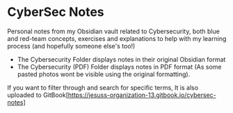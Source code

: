 # CyberSec Notes
Personal notes from my Obsidian vault related to Cybersecurity, both blue and red-team concepts, exercises and explanations to help with my learning process (and hopefully someone else's too!)

- The Cybersecurity Folder displays notes in their original Obsidian format
- The Cybersecurity (PDF) Folder displays notes in PDF format (As some pasted photos wont be visible using the original formatting).

If you want to filter through and search for specific terms, It is also uploaded to GitBook[https://jesuss-organization-13.gitbook.io/cybersec-notes]
